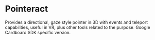 # Pointeract

Provides a directional, gaze style pointer in 3D with events and teleport capabilities, useful in VR, plus other tools related to the purpose. Google Cardboard SDK specific version.
